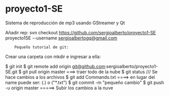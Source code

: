 proyecto1-SE
============

Sistema de reproducción de mp3 usando GStreamer y Qt

Añadir rep: svn checkout https://github.com/sergioalberto/proyecto1-SE proyecto1SE --username sergioalbertogq@gmail.com

		Pequeño tutorial de git:

Crear una carpeta con mkdir e ingresar a ella:

$ git init
$ git remote add origin git@github.com:sergioalberto/proyecto1-SE.git
$ git pull origin master   ===>  traer todo de la nube
$ git status
/// Se hace cambios a los archivos
$ git add Commands.txt  ====> en lugar del name puede ser:  (.) o ("*.txt")
$ git commit -m "pequeño cambio"
$ git push -u origin master  =====> Subir los cambios a la nuve
